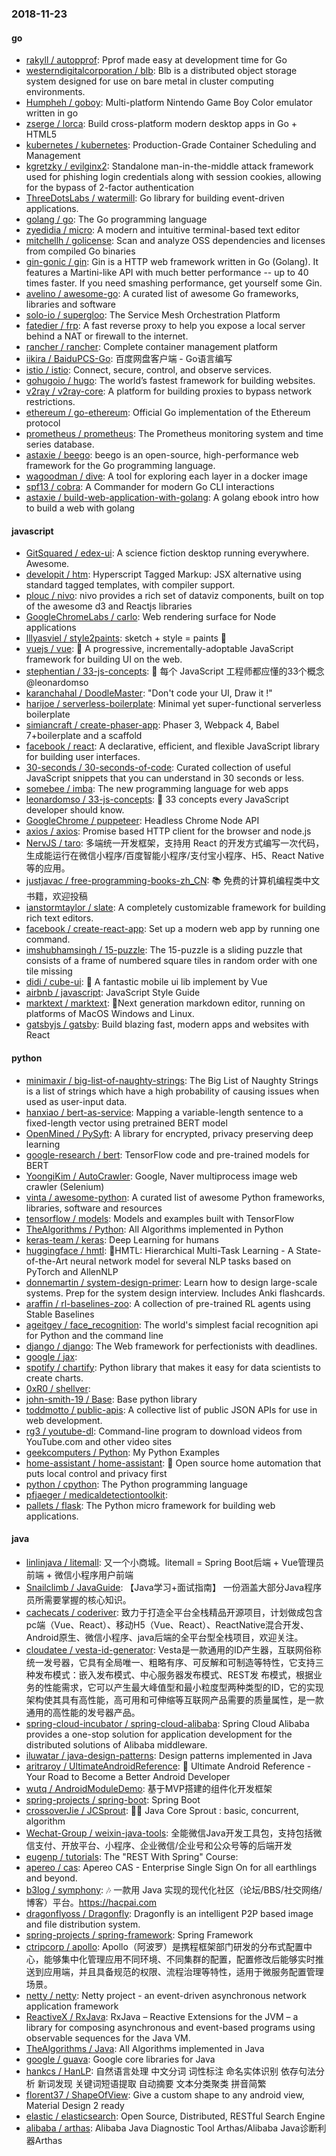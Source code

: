 ### 2018-11-23

#### go
* [rakyll / autopprof](https://github.com/rakyll/autopprof): Pprof made easy at development time for Go
* [westerndigitalcorporation / blb](https://github.com/westerndigitalcorporation/blb): Blb is a distributed object storage system designed for use on bare metal in cluster computing environments.
* [Humpheh / goboy](https://github.com/Humpheh/goboy): Multi-platform Nintendo Game Boy Color emulator written in go
* [zserge / lorca](https://github.com/zserge/lorca): Build cross-platform modern desktop apps in Go + HTML5
* [kubernetes / kubernetes](https://github.com/kubernetes/kubernetes): Production-Grade Container Scheduling and Management
* [kgretzky / evilginx2](https://github.com/kgretzky/evilginx2): Standalone man-in-the-middle attack framework used for phishing login credentials along with session cookies, allowing for the bypass of 2-factor authentication
* [ThreeDotsLabs / watermill](https://github.com/ThreeDotsLabs/watermill): Go library for building event-driven applications.
* [golang / go](https://github.com/golang/go): The Go programming language
* [zyedidia / micro](https://github.com/zyedidia/micro): A modern and intuitive terminal-based text editor
* [mitchellh / golicense](https://github.com/mitchellh/golicense): Scan and analyze OSS dependencies and licenses from compiled Go binaries
* [gin-gonic / gin](https://github.com/gin-gonic/gin): Gin is a HTTP web framework written in Go (Golang). It features a Martini-like API with much better performance -- up to 40 times faster. If you need smashing performance, get yourself some Gin.
* [avelino / awesome-go](https://github.com/avelino/awesome-go): A curated list of awesome Go frameworks, libraries and software
* [solo-io / supergloo](https://github.com/solo-io/supergloo): The Service Mesh Orchestration Platform
* [fatedier / frp](https://github.com/fatedier/frp): A fast reverse proxy to help you expose a local server behind a NAT or firewall to the internet.
* [rancher / rancher](https://github.com/rancher/rancher): Complete container management platform
* [iikira / BaiduPCS-Go](https://github.com/iikira/BaiduPCS-Go): 百度网盘客户端 - Go语言编写
* [istio / istio](https://github.com/istio/istio): Connect, secure, control, and observe services.
* [gohugoio / hugo](https://github.com/gohugoio/hugo): The world’s fastest framework for building websites.
* [v2ray / v2ray-core](https://github.com/v2ray/v2ray-core): A platform for building proxies to bypass network restrictions.
* [ethereum / go-ethereum](https://github.com/ethereum/go-ethereum): Official Go implementation of the Ethereum protocol
* [prometheus / prometheus](https://github.com/prometheus/prometheus): The Prometheus monitoring system and time series database.
* [astaxie / beego](https://github.com/astaxie/beego): beego is an open-source, high-performance web framework for the Go programming language.
* [wagoodman / dive](https://github.com/wagoodman/dive): A tool for exploring each layer in a docker image
* [spf13 / cobra](https://github.com/spf13/cobra): A Commander for modern Go CLI interactions
* [astaxie / build-web-application-with-golang](https://github.com/astaxie/build-web-application-with-golang): A golang ebook intro how to build a web with golang

#### javascript
* [GitSquared / edex-ui](https://github.com/GitSquared/edex-ui): A science fiction desktop running everywhere. Awesome.
* [developit / htm](https://github.com/developit/htm): Hyperscript Tagged Markup: JSX alternative using standard tagged templates, with compiler support.
* [plouc / nivo](https://github.com/plouc/nivo): nivo provides a rich set of dataviz components, built on top of the awesome d3 and Reactjs libraries
* [GoogleChromeLabs / carlo](https://github.com/GoogleChromeLabs/carlo): Web rendering surface for Node applications
* [lllyasviel / style2paints](https://github.com/lllyasviel/style2paints): sketch + style = paints 🎨
* [vuejs / vue](https://github.com/vuejs/vue): 🖖 A progressive, incrementally-adoptable JavaScript framework for building UI on the web.
* [stephentian / 33-js-concepts](https://github.com/stephentian/33-js-concepts): 📜 每个 JavaScript 工程师都应懂的33个概念 @leonardomso
* [karanchahal / DoodleMaster](https://github.com/karanchahal/DoodleMaster): "Don't code your UI, Draw it !"
* [harijoe / serverless-boilerplate](https://github.com/harijoe/serverless-boilerplate): Minimal yet super-functional serverless boilerplate
* [simiancraft / create-phaser-app](https://github.com/simiancraft/create-phaser-app): Phaser 3, Webpack 4, Babel 7+boilerplate and a scaffold
* [facebook / react](https://github.com/facebook/react): A declarative, efficient, and flexible JavaScript library for building user interfaces.
* [30-seconds / 30-seconds-of-code](https://github.com/30-seconds/30-seconds-of-code): Curated collection of useful JavaScript snippets that you can understand in 30 seconds or less.
* [somebee / imba](https://github.com/somebee/imba): The new programming language for web apps
* [leonardomso / 33-js-concepts](https://github.com/leonardomso/33-js-concepts): 📜 33 concepts every JavaScript developer should know.
* [GoogleChrome / puppeteer](https://github.com/GoogleChrome/puppeteer): Headless Chrome Node API
* [axios / axios](https://github.com/axios/axios): Promise based HTTP client for the browser and node.js
* [NervJS / taro](https://github.com/NervJS/taro): 多端统一开发框架，支持用 React 的开发方式编写一次代码，生成能运行在微信小程序/百度智能小程序/支付宝小程序、H5、React Native 等的应用。
* [justjavac / free-programming-books-zh_CN](https://github.com/justjavac/free-programming-books-zh_CN): 📚 免费的计算机编程类中文书籍，欢迎投稿
* [ianstormtaylor / slate](https://github.com/ianstormtaylor/slate): A completely customizable framework for building rich text editors.
* [facebook / create-react-app](https://github.com/facebook/create-react-app): Set up a modern web app by running one command.
* [imshubhamsingh / 15-puzzle](https://github.com/imshubhamsingh/15-puzzle): The 15-puzzle is a sliding puzzle that consists of a frame of numbered square tiles in random order with one tile missing
* [didi / cube-ui](https://github.com/didi/cube-ui): 🔶 A fantastic mobile ui lib implement by Vue
* [airbnb / javascript](https://github.com/airbnb/javascript): JavaScript Style Guide
* [marktext / marktext](https://github.com/marktext/marktext): 📝Next generation markdown editor, running on platforms of MacOS Windows and Linux.
* [gatsbyjs / gatsby](https://github.com/gatsbyjs/gatsby): Build blazing fast, modern apps and websites with React

#### python
* [minimaxir / big-list-of-naughty-strings](https://github.com/minimaxir/big-list-of-naughty-strings): The Big List of Naughty Strings is a list of strings which have a high probability of causing issues when used as user-input data.
* [hanxiao / bert-as-service](https://github.com/hanxiao/bert-as-service): Mapping a variable-length sentence to a fixed-length vector using pretrained BERT model
* [OpenMined / PySyft](https://github.com/OpenMined/PySyft): A library for encrypted, privacy preserving deep learning
* [google-research / bert](https://github.com/google-research/bert): TensorFlow code and pre-trained models for BERT
* [YoongiKim / AutoCrawler](https://github.com/YoongiKim/AutoCrawler): Google, Naver multiprocess image web crawler (Selenium)
* [vinta / awesome-python](https://github.com/vinta/awesome-python): A curated list of awesome Python frameworks, libraries, software and resources
* [tensorflow / models](https://github.com/tensorflow/models): Models and examples built with TensorFlow
* [TheAlgorithms / Python](https://github.com/TheAlgorithms/Python): All Algorithms implemented in Python
* [keras-team / keras](https://github.com/keras-team/keras): Deep Learning for humans
* [huggingface / hmtl](https://github.com/huggingface/hmtl): 🌊HMTL: Hierarchical Multi-Task Learning - A State-of-the-Art neural network model for several NLP tasks based on PyTorch and AllenNLP
* [donnemartin / system-design-primer](https://github.com/donnemartin/system-design-primer): Learn how to design large-scale systems. Prep for the system design interview. Includes Anki flashcards.
* [araffin / rl-baselines-zoo](https://github.com/araffin/rl-baselines-zoo): A collection of pre-trained RL agents using Stable Baselines
* [ageitgey / face_recognition](https://github.com/ageitgey/face_recognition): The world's simplest facial recognition api for Python and the command line
* [django / django](https://github.com/django/django): The Web framework for perfectionists with deadlines.
* [google / jax](https://github.com/google/jax): 
* [spotify / chartify](https://github.com/spotify/chartify): Python library that makes it easy for data scientists to create charts.
* [0xR0 / shellver](https://github.com/0xR0/shellver): 
* [john-smith-19 / Base](https://github.com/john-smith-19/Base): Base python library
* [toddmotto / public-apis](https://github.com/toddmotto/public-apis): A collective list of public JSON APIs for use in web development.
* [rg3 / youtube-dl](https://github.com/rg3/youtube-dl): Command-line program to download videos from YouTube.com and other video sites
* [geekcomputers / Python](https://github.com/geekcomputers/Python): My Python Examples
* [home-assistant / home-assistant](https://github.com/home-assistant/home-assistant): 🏡 Open source home automation that puts local control and privacy first
* [python / cpython](https://github.com/python/cpython): The Python programming language
* [pfjaeger / medicaldetectiontoolkit](https://github.com/pfjaeger/medicaldetectiontoolkit): 
* [pallets / flask](https://github.com/pallets/flask): The Python micro framework for building web applications.

#### java
* [linlinjava / litemall](https://github.com/linlinjava/litemall): 又一个小商城。litemall = Spring Boot后端 + Vue管理员前端 + 微信小程序用户前端
* [Snailclimb / JavaGuide](https://github.com/Snailclimb/JavaGuide): 【Java学习+面试指南】 一份涵盖大部分Java程序员所需要掌握的核心知识。
* [cachecats / coderiver](https://github.com/cachecats/coderiver): 致力于打造全平台全栈精品开源项目，计划做成包含 pc端（Vue、React）、移动H5（Vue、React）、ReactNative混合开发、Android原生、微信小程序、java后端的全平台型全栈项目，欢迎关注。
* [cloudatee / vesta-id-generator](https://github.com/cloudatee/vesta-id-generator): Vesta是一款通用的ID产生器，互联网俗称统一发号器，它具有全局唯一、粗略有序、可反解和可制造等特性，它支持三种发布模式：嵌入发布模式、中心服务器发布模式、REST发 布模式，根据业务的性能需求，它可以产生最大峰值型和最小粒度型两种类型的ID，它的实现架构使其具有高性能，高可用和可伸缩等互联网产品需要的质量属性，是一款通用的高性能的发号器产品。
* [spring-cloud-incubator / spring-cloud-alibaba](https://github.com/spring-cloud-incubator/spring-cloud-alibaba): Spring Cloud Alibaba provides a one-stop solution for application development for the distributed solutions of Alibaba middleware.
* [iluwatar / java-design-patterns](https://github.com/iluwatar/java-design-patterns): Design patterns implemented in Java
* [aritraroy / UltimateAndroidReference](https://github.com/aritraroy/UltimateAndroidReference): 🚀 Ultimate Android Reference - Your Road to Become a Better Android Developer
* [wutq / AndroidModuleDemo](https://github.com/wutq/AndroidModuleDemo): 基于MVP搭建的组件化开发框架
* [spring-projects / spring-boot](https://github.com/spring-projects/spring-boot): Spring Boot
* [crossoverJie / JCSprout](https://github.com/crossoverJie/JCSprout): 👨‍🎓 Java Core Sprout : basic, concurrent, algorithm
* [Wechat-Group / weixin-java-tools](https://github.com/Wechat-Group/weixin-java-tools): 全能微信Java开发工具包，支持包括微信支付、开放平台、小程序、企业微信/企业号和公众号等的后端开发
* [eugenp / tutorials](https://github.com/eugenp/tutorials): The "REST With Spring" Course:
* [apereo / cas](https://github.com/apereo/cas): Apereo CAS - Enterprise Single Sign On for all earthlings and beyond.
* [b3log / symphony](https://github.com/b3log/symphony): 🎶 一款用 Java 实现的现代化社区（论坛/BBS/社交网络/博客）平台。https://hacpai.com
* [dragonflyoss / Dragonfly](https://github.com/dragonflyoss/Dragonfly): Dragonfly is an intelligent P2P based image and file distribution system.
* [spring-projects / spring-framework](https://github.com/spring-projects/spring-framework): Spring Framework
* [ctripcorp / apollo](https://github.com/ctripcorp/apollo): Apollo（阿波罗）是携程框架部门研发的分布式配置中心，能够集中化管理应用不同环境、不同集群的配置，配置修改后能够实时推送到应用端，并且具备规范的权限、流程治理等特性，适用于微服务配置管理场景。
* [netty / netty](https://github.com/netty/netty): Netty project - an event-driven asynchronous network application framework
* [ReactiveX / RxJava](https://github.com/ReactiveX/RxJava): RxJava – Reactive Extensions for the JVM – a library for composing asynchronous and event-based programs using observable sequences for the Java VM.
* [TheAlgorithms / Java](https://github.com/TheAlgorithms/Java): All Algorithms implemented in Java
* [google / guava](https://github.com/google/guava): Google core libraries for Java
* [hankcs / HanLP](https://github.com/hankcs/HanLP): 自然语言处理 中文分词 词性标注 命名实体识别 依存句法分析 新词发现 关键词短语提取 自动摘要 文本分类聚类 拼音简繁
* [florent37 / ShapeOfView](https://github.com/florent37/ShapeOfView): Give a custom shape to any android view, Material Design 2 ready
* [elastic / elasticsearch](https://github.com/elastic/elasticsearch): Open Source, Distributed, RESTful Search Engine
* [alibaba / arthas](https://github.com/alibaba/arthas): Alibaba Java Diagnostic Tool Arthas/Alibaba Java诊断利器Arthas
